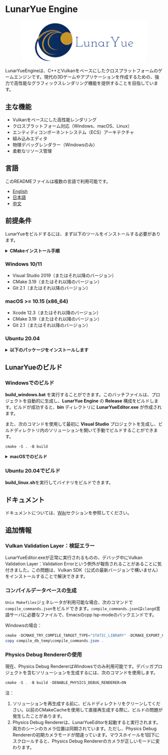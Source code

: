﻿# LunarYue Engine

<p align="center">
    <img src="engine/source/editor/resource/LunarYueEngine.png" width="400" alt="LunarYue Engineのロゴ">
  </a>
</p>

LunarYueEngineは、C++とVulkanをベースにしたクロスプラットフォームのゲームエンジンです。現代の3Dゲームやアプリケーションを作成するための、強力で高性能なグラフィックスレンダリング機能を提供することを目指しています。

## 主な機能

- Vulkanをベースにした高性能レンダリング
- クロスプラットフォーム対応（Windows、macOS、Linux）
- エンティティコンポーネントシステム（ECS）アーキテクチャ
- 組み込みエディタ
- 物理デバッグレンダラー（Windowsのみ）
- 柔軟なリソース管理

## 言語

このREADMEファイルは複数の言語で利用可能です。

- [English](README-en.md)
- [日本語](README.md)
- [中文](README-zh.md)

## 前提条件

LunarYueをビルドするには、まず以下のツールをインストールする必要があります。

<details>
  <summary><b>CMakeインストール手順</b></summary>
  <br>
<b>Windows:</b>

1. CMakeの公式サイト (https://cmake.org/download/) にアクセスして、Windows向けのインストーラーをダウンロードします。

2. ダウンロードしたインストーラーを実行し、CMakeをインストールします。インストール時に、「Add CMake to the system PATH for all users」オプションを選択して、CMakeがシステムのPATHに追加されるようにしてください。

3. インストールが完了したら、コマンドプロンプトを開いて、'cmake --version'コマンドを実行して、CMakeが正しくインストールされていることを確認します。このコマンドが実行されると、CMakeのバージョン情報が表示されます。

  <br>
<b>Linux:</b>

1. ターミナルを開いて、以下のコマンドを実行してCMakeをインストールします。

``` sql
Copy code
sudo apt-get update
sudo apt-get install cmake
```

2. インストールが完了したら、'cmake --version'コマンドを実行して、CMakeが正しくインストールされていることを確認します。このコマンドが実行されると、CMakeのバージョン情報が表示されます。

  <br>
<b>macOS:</b>

1. Homebrewがインストールされていない場合は、公式サイト (https://brew.sh/index_ja) の指示に従ってインストールします。

2. ターミナルを開いて、以下のコマンドを実行してCMakeをインストールします。

```
brew install cmake
```
3. インストールが完了したら、'cmake --version'コマンドを実行して、CMakeが正しくインストールされていることを確認します。このコマンドが実行されると、CMakeのバージョン情報が表示されます。

  <br>
</details>

### Windows 10/11
- Visual Studio 2019（またはそれ以降のバージョン）
- CMake 3.19（またはそれ以降のバージョン）
- Git 2.1（またはそれ以降のバージョン）

### macOS >= 10.15 (x86_64)
- Xcode 12.3（またはそれ以降のバージョン）
- CMake 3.19（またはそれ以降のバージョン）
- Git 2.1（またはそれ以降のバージョン）

### Ubuntu 20.04
<details>
  <summary><b>以下のパッケージをインストールします</b></summary>
  <br>

```
sudo apt install libxrandr-dev
sudo apt install libxrender-dev
sudo apt install libxinerama-dev
sudo apt install libxcursor-dev
sudo apt install libxi-dev
sudo apt install libglvnd-dev
sudo apt install libvulkan-dev
sudo apt install cmake
sudo apt install clang
sudo apt install libc++-dev
sudo apt install libglew-dev
sudo apt install libglfw3-dev
sudo apt install vulkan-validationlayers
sudo apt install mesa-vulkan-drivers
```

  <br>
</details>

## LunarYueのビルド

### Windowsでのビルド
**build_windows.bat** を実行することができます。このバッチファイルは、プロジェクトを自動的に生成し、**LunarYue Engine** の **Release** 構成をビルドします。ビルドが成功すると、**bin** ディレクトリに **LunarYueEditor.exe** が作成されます。

また、次のコマンドを使用して最初に **Visual Studio** プロジェクトを生成し、ビルドディレクトリ内のソリューションを開いて手動でビルドすることができます。

```
cmake -S . -B build
```

<details>
  <summary><b>macOSでのビルド</b></summary>
  <br>

> 以下のビルド手順は、x86_64の特定のハードウェアでのみテストされており、M1チップには対応していません。M1対応については後日リリース予定です。

LunarYueをコンパイルするには、最新版のXcodeがインストールされている必要があります。
次に、プロジェクトのルートディレクトリから 'cmake' を実行して、Xcodeのプロジェクトを生成します。

```
cmake -S . -B build -G "Xcode"
```
そして、次のコマンドでプロジェクトをビルドできます。
```
cmake --build build --config Release
```

また、build_macos.sh を実行してバイナリをビルドすることもできます。

  <br>
</details>

### Ubuntu 20.04でビルド
**build_linux.sh**を実行してバイナリをビルドできます。

## ドキュメント
ドキュメントについては、[Wiki](https://github.com/wuyukwi/LunarYueEngine/wiki)セクションを参照してください。

## 追加情報

### Vulkan Validation Layer：検証エラー
LunarYueEditor.exeが正常に実行されるものの、デバッグ中にVulkan Validation Layer：Validation Errorという例外が報告されることがあることに気付きました。この問題は、Vulkan SDK（公式の最新バージョンで構いません）をインストールすることで解決できます。

### コンパイルデータベースの生成
`Unix Makefiles`ジェネレータが利用可能な場合、次のコマンドで`compile_commands.json`をビルドできます。`compile_commands.json`は`clangd`言語サーバに必要なファイルで、Emacsのcpp lsp-modeのバックエンドです。

Windowsの場合：

``` powershell
cmake -DCMAKE_TRY_COMPILE_TARGET_TYPE="STATIC_LIBRARY" -DCMAKE_EXPORT_COMPILE_COMMANDS=ON -S . -B compile_db_temp -G "Unix Makefiles"
copy compile_db_temp\compile_commands.json .
```

### Physics Debug Rendererの使用
現在、Physics Debug RendererはWindowsでのみ利用可能です。デバッガプロジェクトを含むソリューションを生成するには、次のコマンドを使用します。

``` powershell
cmake -S . -B build -DENABLE_PHYSICS_DEBUG_RENDERER=ON
```

注：
1. ソリューションを再生成する前に、ビルドディレクトリをクリーンしてください。以前のCMakeCacheを使用して直接再生成する際に、ビルドの問題が発生したことがあります。
2. Physics Debug Rendererは、LunarYueEditorを起動すると実行されます。両方のシーンのカメラ位置は同期されています。ただし、Physics Debug Rendererの初期カメラモードが間違っています。マウスホイールを1回下にスクロールすると、Physics Debug Rendererのカメラが正しいモードに変わります。

